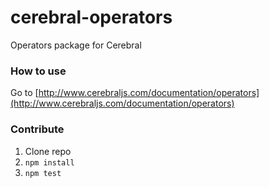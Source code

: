 # cerebral-operators
Operators package for Cerebral

### How to use
Go to [http://www.cerebraljs.com/documentation/operators](http://www.cerebraljs.com/documentation/operators)

### Contribute
1. Clone repo
2. `npm install`
3. `npm test`
